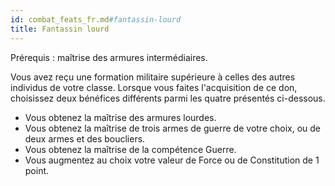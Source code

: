 ```yaml
---
id: combat_feats_fr.md#fantassin-lourd
title: Fantassin lourd
---
```


Prérequis : maîtrise des armures intermédiaires.

Vous avez reçu une formation militaire supérieure à celles des autres individus de votre classe. Lorsque vous faites l'acquisition de ce don, choisissez deux bénéfices différents parmi les quatre présentés ci-dessous.

* Vous obtenez la maîtrise des armures lourdes.
* Vous obtenez la maîtrise de trois armes de guerre de votre choix, ou de deux armes et des boucliers.
* Vous obtenez la maîtrise de la compétence Guerre.
* Vous augmentez au choix votre valeur de Force ou de Constitution de 1 point.


